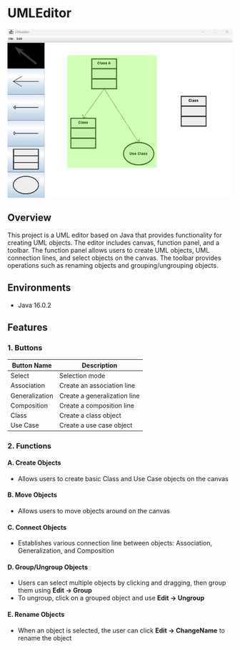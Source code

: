 # UMLEditor
![Demo Screenshot](./screenshots/demo.png)

## Overview
This project is a UML editor based on Java that provides functionality for creating UML objects. The editor includes canvas, function panel, and a toolbar. The function panel allows users to create UML objects, UML connection lines, and select objects on the canvas. The toolbar provides operations such as renaming objects and grouping/ungrouping objects.

## Environments
- Java 16.0.2
  
## Features

### 1. Buttons

| Button Name   | Description             |
|---------------|--------------------------|
| Select        | Selection mode           |
| Association   | Create an association line   |
| Generalization| Create a generalization line |
| Composition   | Create a composition line    |
| Class         | Create a class object    |
| Use Case      | Create a use case object |

### 2. Functions
#### A. Create Objects
- Allows users to create basic Class and Use Case objects on the canvas

#### B. Move Objects
- Allows users to move objects around on the canvas

#### C. Connect Objects
- Establishes various connection line between objects: Association, Generalization, and Composition

#### D. Group/Ungroup Objects
- Users can select multiple objects by clicking and dragging, then group them using **Edit -> Group** 
- To ungroup, click on a grouped object and use **Edit -> Ungroup** 

#### E. Rename Objects
- When an object is selected, the user can click **Edit -> ChangeName** to rename the object
